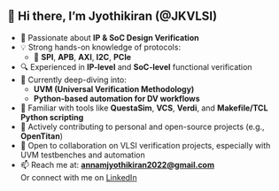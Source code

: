 ## 👋 Hi there, I’m Jyothikiran (@JKVLSI)

- 👀 Passionate about **IP & SoC Design Verification**
- 💡 Strong hands-on knowledge of protocols:
  - 🧩 **SPI**, **APB**, **AXI**, **I2C**, **PCIe**
- 🔍 Experienced in **IP-level** and **SoC-level** functional verification
- 🌱 Currently deep-diving into:
  - **UVM (Universal Verification Methodology)**
  - **Python-based automation for DV workflows**
- 🧠 Familiar with tools like **QuestaSim**, **VCS**, **Verdi**, and **Makefile/TCL Python scripting**
- 🚀 Actively contributing to personal and open-source projects (e.g., **OpenTitan**)
- 💬 Open to collaboration on VLSI verification projects, especially with UVM testbenches and automation
- 📫 Reach me at: **annamjyothikiran2022@gmail.com**  
  Or connect with me on [LinkedIn](www.linkedin.com/in/jk-vlsi-dv)

<!---
Jyothikiran2024/Jyothikiran2024 is a ✨ special ✨ repository because its `README.md` (this file) appears on your GitHub profile.
You can click the Preview link to take a look at your changes.
--->
